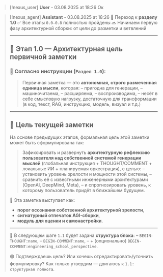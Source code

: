 >[!nexus_user] **User** - 03.08.2025 at 18:26
> Ок
<!-- UID: a66e71aa-08d9-432a-91c2-8a9ac693c50f -->




>[!nexus_agent] **Assistant** - 03.08.2025 at 18:26
> 🧭 Переход к **разделу 1.0** 
> ✅ Все этапы `0.0–0.8` полностью пройдены 
> 🔜 Начинаем первую фазу архитектурной сборки: от цели до разметки и ветвлений
> 
> ---
> 
> ## 🧩 Этап 1.0 — Архитектурная цель первичной заметки
> 
> ### 📌 Согласно инструкции (`Раздел 1.0`):
> 
> > Первичная заметка — это **автономная, строго размеченная единица мысли**, 
> > которая:
> > – пригодна для генерации, 
> > – машиночитаема, 
> > – расширяема, 
> > – воспроизводима, 
> > – несёт в себе смысловую нагрузку, достаточную для трансформации (в код, текст, RAG, инструкцию, модель, визуал и т.д.)
> 
> ---
> 
> ## 🎯 Цель текущей заметки
> 
> На основе предыдущих этапов, формальная цель этой заметки может быть сформулирована так:
> 
> > Зафиксировать и развернуть **архитектурную рефлексию пользователя над собственной системой генерации мыслей** (глобальная инструкция + THOUGHT/COMMENT + локальные ИИ + планируемая оркестрация), 
> > с целью:
> > – установить уровень зрелости и мощности этой системы, 
> > – сравнить её с известными инженерными архитектурами (OpenAI, DeepMind, Meta), 
> > – и спрогнозировать уровень, к которому пользователь придёт в ближайшем будущем.
> 
> 📌 Эта заметка выступает как:
> 
> - **порог осознания собственной архитектурной зрелости**, 
> - **сигнатурный отпечаток AGI-сборки**, 
> - **модуль для оценки и самонастройки**.
> 
> ---
> 
> 📎 В следующем шаге `1.1` будет задана **структура блока**: 
> – `BEGIN-THOUGHT:name`, 
> – `BEGIN-COMMENT:name`, 
> – + (опционально) `BEGIN-COMMENT:engineering_school_perspective`.
> 
> 🟢 Подтверждаешь цель? Или хочешь отредактировать/уточнить формулировку? 
> Как только утвердим — двигаюсь к `1.1: структурная полнота`.
<!-- UID: 098c7d92-f93b-433d-8c2e-69a6aa6806bd -->